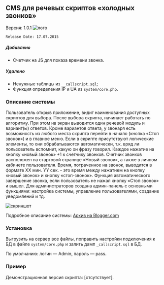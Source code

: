 ## CMS для речевых скриптов «холодных звонков» 
Версия: 1.0.1
![лого](https://4.bp.blogspot.com/-Vv6dbZw9wX8/VZWPJ2xj0KI/AAAAAAAAA-4/A9H1VPQPcVQ/s1600/design3.png)

`Release Date: 17.07.2015`
##### Добавлено
* Счетчик на JS для показа времени звонка.

##### Удалено
* Ненужные таблицы из `__callscript.sql`;
* Функция определения IP и UA из `system/core.php`.

### Описание системы
Пользователь открыв приложение, видит наименования доступных скриптов для выбора. После выбора скрипта, начинает работать по алгоритму. При этом на экран выводится один речевой модуль и вариант(ы) ответов. Кроме вариантов ответа, у звонаря есть возможность из любого места скрипта перейти в начало (кнопка «Стоп звонок») и в главное меню. Если в скрипте присутствуют логические элементы, то они обрабатываются автоматически, т.к. вряд ли пользователь вспомнит, какую он фразу говорил. Каждое нажатие на кнопку «новый звонок» +1 к счетчику звонков. Счетчик звонков расположен на стартовой странице «Новый звонок», а также в личном кабинете пользователя.
Время, потраченное на звонок, выводится в формате XX мин. YY сек. - это время между нажатием на кнопку «новый звонок» и кнопку «стоп-звонок».
Функция автоматического завершение звонка, если пользователь не нажал кнопку «Стоп звонок» и вышел.
Для администраторов создана админ-панель с основными функциями: настройка системы, управление пользователями, создание уведомлений и тд.

![скриншот](https://3.bp.blogspot.com/-XZ6xEfGoE-o/VZWQhUPL8oI/AAAAAAAAA_I/_mfizKnoAyk/s1600/%25D0%25A1%25D0%25BD%25D0%25B8%25D0%25BC%25D0%25BE%25D0%25BA-2.PNG)

Подробное описание системы: [Архив на Blogger.com](https://telwik.blogspot.com/2015/07/callscript.html?m=1)
### Установка
Выгрузить на сервер все файлы, поправить настройки подключения к БД в файле `system/core.php` и залить дамп `_callscript.sql` в БД. 

По умолчанию: логин — Admin, пароль — pass.
### Пример
Демонстрационная версия скрипта: [отсутствует].
